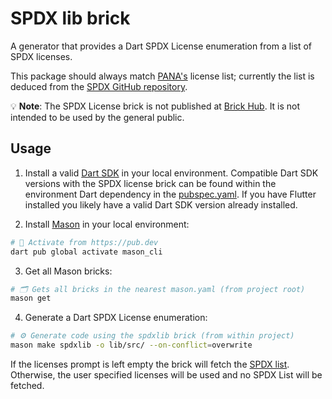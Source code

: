 # SPDX lib brick

A generator that provides a Dart SPDX License enumeration from a list of SPDX licenses.

This package should always match [PANA's](https://github.com/dart-lang/pana/blob/master/third_party/spdx/update_licenses.dart) license list; currently the list is deduced from the [SPDX GitHub repository](https://github.com/spdx/license-list-data/tree/main/json/details).

💡 **Note**: The SPDX License brick is not published at [Brick Hub](brickhub.dev). It is not intended to be used by the general public.

## Usage

1. Install a valid [Dart SDK](https://dart.dev/get-dart) in your local environment. Compatible Dart SDK versions with the SPDX license brick can be found within the environment Dart dependency in the [pubspec.yaml](./hooks/pubspec.yaml). If you have Flutter installed you likely have a valid Dart SDK version already installed.

2. Install [Mason](https://github.com/felangel/mason/tree/master/packages/mason_cli#installation) in your local environment:

```sh
# 🎯 Activate from https://pub.dev
dart pub global activate mason_cli
```

3. Get all Mason bricks:

```sh
# 🗂 Gets all bricks in the nearest mason.yaml (from project root)
mason get
```

4. Generate a Dart SPDX License enumeration:

```sh
# ⚙️ Generate code using the spdxlib brick (from within project)
mason make spdxlib -o lib/src/ --on-conflict=overwrite
```

If the licenses prompt is left empty the brick will fetch the [SPDX list](https://github.com/spdx/license-list-data/tree/main/json/details). Otherwise, the user specified licenses will be used and no SPDX List will be fetched.
